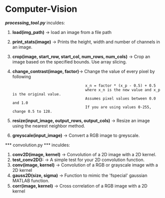 # Computer-Vision

***processing_tool.py*** inculdes:
1. **load(img_path)** -> load an image from a file path
2. **print_stats(image)** -> Prints the height, width and number of channels in an image.
3. **crop(image, start_row, start_col, num_rows, num_cols)** -> Crop an image based on the specified bounds. Use array slicing.
4. **change_contrast(image, factor)**-> Change the value of every pixel by following
                                        
                                        x_n = factor * (x_p - 0.5) + 0.5
                                        where x_n is the new value and x_p is the original value.
                                        Assumes pixel values between 0.0 and 1.0 
                                        If you are using values 0-255, change 0.5 to 128.
                                        
5. **resize(input_image, output_rows, output_cols)** -> Resize an image using the nearest neighbor method.
6. **greyscale(input_image)** -> Convert a RGB image to greyscale. 

*** convolution.py *** inculdes:
1. **conv2D(image, kernel)** -> Convolution of a 2D image with a 2D kernel.
2. **test_conv2D():** -> A simple test for your 2D convolution function.
3. **conv(image, kernel)** -> Convolution of a RGB or grayscale image with a 2D kernel
4. **gauss2D(size, sigma)** -> Function to mimic the 'fspecial' gaussian MATLAB function.
5. **corr(image, kernel)** -> Cross correlation of a RGB image with a 2D kernel
